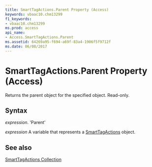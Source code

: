 ```yaml
---
title: SmartTagActions.Parent Property (Access)
keywords: vbaac10.chm13299
f1_keywords:
- vbaac10.chm13299
ms.prod: access
api_name:
- Access.SmartTagActions.Parent
ms.assetid: 64269a95-f694-a69f-83a4-1906f5f9712f
ms.date: 06/08/2017
---
```



# SmartTagActions.Parent Property (Access)

Returns the parent object for the specified object. Read-only.


## Syntax

 _expression_. 'Parent'

 _expression_ A variable that represents a [SmartTagActions](./Access.SmartTagActions.md) object.


## See also


[SmartTagActions Collection](Access.SmartTagActions.md)

